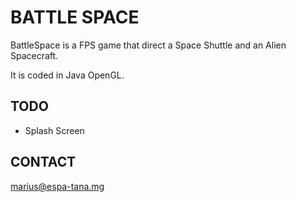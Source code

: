 BATTLE SPACE
=============

BattleSpace is a FPS game that direct a Space Shuttle and an Alien Spacecraft.

It is coded in Java OpenGL.

TODO
-------

* Splash Screen

CONTACT
-------

marius@espa-tana.mg
